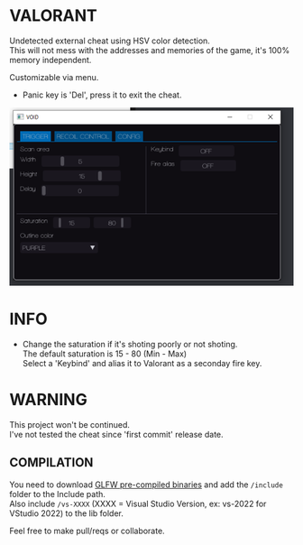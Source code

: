 # VALORANT  
Undetected external cheat using HSV color detection.  
This will not mess with the addresses and memories of the game, it's 100% memory independent.  
  
Customizable via menu.  
- Panic key is 'Del', press it to exit the cheat.  
  
![preview](prev.png)    
 
# INFO    
- Change the saturation if it's shoting poorly or not shoting.  
The default saturation is 15 - 80 (Min - Max)       
Select a 'Keybind' and alias it to Valorant as a seconday fire key.   

# WARNING  
This project won't be continued.  
I've not tested the cheat since 'first commit' release date.  

## COMPILATION   
You need to download [GLFW pre-compiled binaries](https://www.glfw.org/download) and add the `/include` folder to the Include path.  
Also include `/vs-XXXX` (XXXX = Visual Studio Version, ex: vs-2022 for VStudio 2022) to the lib folder. 
  
  
Feel free to make pull/reqs or collaborate.   
